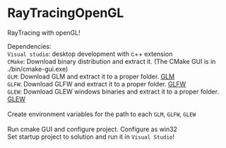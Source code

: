 # RayTracingOpenGL
RayTracing with openGL!

Dependencies:\
`Visual studio`: desktop development with c++ extension\
`CMake`: Download binary distribution and extract it. (The CMake GUI is in ./bin/cmake-gui.exe)\
`GLM`: Download GLM and extract it to a proper folder. [GLM](https://glm.g-truc.net/0.9.9/index.html)\
`GLFW`: Download GLFW and extract it to a proper folder. [GLFW](https://www.glfw.org/)\
`GLEW`: Download GLEW windows binaries and extract it to a proper folder. [GLEW](https://glew.sourceforge.net/)\
\
Create environment variables for the path to each `GLM`, `GLFW`, `GLEW`\
\
Run cmake GUI and configure project. Configure as win32
\
Set startup project to solution and run it in `Visual Studio`!
